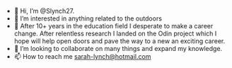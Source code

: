 - 👋 Hi, I’m @Slynch27. 
- 👀 I’m interested in anything related to the outdoors
- 🌱 After 10+ years in the education field I desperate to make a career change. After relentless research I landed on the Odin project which I hope will        help open doors and pave the way to a new an exciting career.  
- 💞️ I’m looking to collaborate on many things and expand my knowledge. 
- 📫 How to reach me sarah-lynch@hotmail.com

<!---
Slynch27/Slynch27 is a ✨ special ✨ repository because its `README.md` (this file) appears on your GitHub profile.
You can click the Preview link to take a look at your changes.
--->
